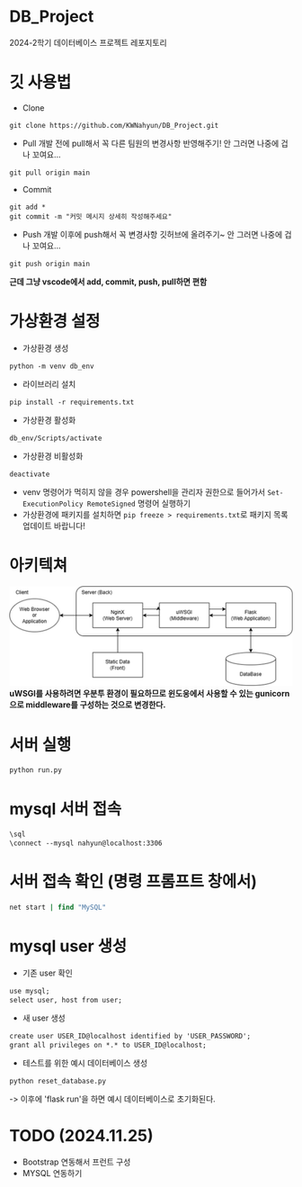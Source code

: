 # DB_Project
2024-2학기 데이터베이스 프로젝트 레포지토리
# 깃 사용법
- Clone
```
git clone https://github.com/KWNahyun/DB_Project.git
```
- Pull
개발 전에 pull해서 꼭 다른 팀원의 변경사항 반영해주기! 안 그러면 나중에 겁나 꼬여요...
```
git pull origin main
```
- Commit
```
git add *
git commit -m "커밋 메시지 상세히 작성해주세요"
```
- Push
개발 이후에 push해서 꼭 변경사항 깃허브에 올려주기~ 안 그러면 나중에 겁나 꼬여요...
```
git push origin main
```
**근데 그냥 vscode에서 add, commit, push, pull하면 편함**
# 가상환경 설정
- 가상환경 생성
```
python -m venv db_env
```
- 라이브러리 설치
```
pip install -r requirements.txt
```
- 가상환경 활성화
```
db_env/Scripts/activate
```
- 가상환경 비활성화
```
deactivate
```
- venv 명령어가 먹히지 않을 경우 powershell을 관리자 권한으로 들어가서 `Set-ExecutionPolicy RemoteSigned` 명령어 실행하기
- 가상환경에 패키지를 설치하면 `pip freeze > requirements.txt`로 패키지 목록 업데이트 바랍니다!

# 아키텍쳐
![alt text](image.png)
**uWSGI를 사용하려면 우분투 환경이 필요하므로 윈도웅에서 사용할 수 있는 gunicorn으로 middleware를 구성하는 것으로 변경한다.**

# 서버 실행
```
python run.py
```
# mysql 서버 접속
```mysql shell
\sql
\connect --mysql nahyun@localhost:3306
```
# 서버 접속 확인 (명령 프롬프트 창에서)
```cmd
net start | find "MySQL"
```
# mysql user 생성
- 기존 user 확인
```mysql
use mysql;
select user, host from user;
```
- 새 user 생성
```mysql
create user USER_ID@localhost identified by 'USER_PASSWORD'; 
grant all privileges on *.* to USER_ID@localhost;
```
- 테스트를 위한 예시 데이터베이스 생성
```
python reset_database.py
```
-> 이후에 'flask run'을 하면 예시 데이터베이스로 초기화된다.
# TODO (2024.11.25)
- Bootstrap 연동해서 프런트 구성
- MYSQL 연동하기